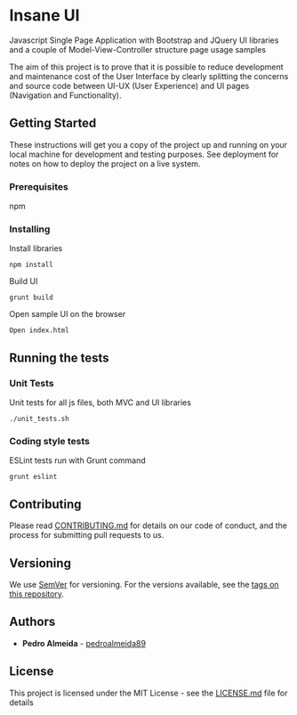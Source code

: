 # Insane UI

Javascript Single Page Application with Bootstrap and JQuery UI libraries and a couple of Model-View-Controller structure page usage samples

The aim of this project is to prove that it is possible to reduce development and maintenance cost of the User Interface by clearly splitting the concerns and source code between UI-UX (User Experience) and UI pages (Navigation and Functionality).

## Getting Started

These instructions will get you a copy of the project up and running on your local machine for development and testing purposes. See deployment for notes on how to deploy the project on a live system.

### Prerequisites

npm

### Installing

Install libraries

```
npm install
```

Build UI

```
grunt build
```

Open sample UI on the browser

```
Open index.html
```

## Running the tests

### Unit Tests

Unit tests for all js files, both MVC and UI libraries

```
./unit_tests.sh
```

### Coding style tests

ESLint tests run with Grunt command

```
grunt eslint
```

## Contributing

Please read [CONTRIBUTING.md](https://github.com/codingtheinsane/insane-ui/blob/master/CONTRIBUTING.md) for details on our code of conduct, and the process for submitting pull requests to us.

## Versioning

We use [SemVer](http://semver.org/) for versioning. For the versions available, see the [tags on this repository](https://github.com/codingtheinsane/insane-ui/tags).

## Authors

* **Pedro Almeida** - [pedroalmeida89](https://github.com/pedroalmeida89)

## License

This project is licensed under the MIT License - see the [LICENSE.md](https://github.com/codingtheinsane/insane-ui/blob/master/LICENSE.md) file for details
